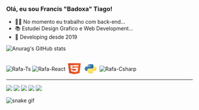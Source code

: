 ### Olá, eu sou Francis "Badoxa" Tiago!

- 👨‍💻 No momento eu trabalho com back-end...
- 📚 Estudei Design Grafico e Web Development...
- 🧠 Developing desde 2019

![Anurag's GitHub stats](https://github-readme-stats.vercel.app/api?username=BadoxaDev&show_icons=true&theme=chartreuse-dark)


<div style="display: inline_block"><br>
  <img align="center" alt="Rafa-Ts" height="30" width="40" src=https://img.shields.io/badge/Lua-2C2D72?style=for-the-badge&logo=lua&logoColor=white>
  <img align="center" alt="Rafa-React" height="30" width="40" src=https://img.shields.io/badge/MySQL-00000F?style=for-the-badge&logo=mysql&logoColor=white>
  <img align="center" alt="Rafa-HTML" height="30" width="40" src="https://raw.githubusercontent.com/devicons/devicon/master/icons/html5/html5-original.svg">
  <img align="center" alt="Rafa-Python" height="30" width="40" src="https://raw.githubusercontent.com/devicons/devicon/master/icons/python/python-original.svg">
  <img align="center" alt="Rafa-Csharp" height="30" width="40" src=https://img.shields.io/badge/Ruby-CC342D?style=for-the-badge&logo=ruby&logoColor=white>
 
</div>



-------------------------------

<div> 

  
  
  
  
  <a href="https://www.youtube.com/c/KenshiroPVP" target="_blank"><img src="https://img.shields.io/badge/YouTube-FF0000?style=for-the-badge&logo=youtube&logoColor=white" target="_blank"></a>
  <a href="https://instagram.com/putchiquiz" target="_blank"><img src="https://img.shields.io/badge/-Instagram-%23E4405F?style=for-the-badge&logo=instagram&logoColor=white" target="_blank"></a>
 	<a href="https://www.twitch.tv/https://www.twitch.tv/thomazorp" target="_blank"><img src="https://img.shields.io/badge/Twitch-9146FF?style=for-the-badge&logo=twitch&logoColor=white" target="_blank"></a>
 <a href="https://discord.gg/sxh4X4BBHY" target="_blank"><img src="https://img.shields.io/badge/Discord-7289DA?style=for-the-badge&logo=discord&logoColor=white" target="_blank"></a> 
  <a href = "mailto:badoxadev@gmail.com"><img src="https://img.shields.io/badge/-Gmail-%23333?style=for-the-badge&logo=gmail&logoColor=white" target="_blank"></a>
 
  
</div>

![snake gif](https://github.com/BadoxaDev/badoxadev/blob/output/github-contribution-grid-snake.svg)



